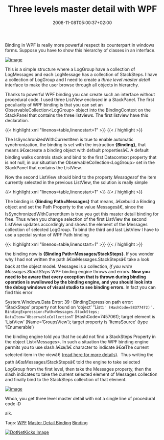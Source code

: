 ﻿---
title: "Three levels master detail with WPF"
description: ""
date: 2008-11-08T05:00:37+02:00
draft: false
tags: [WPF]
categories: [WPF]
---
Binding in WPF is really more powerful respect its counterpart in windows forms. Suppose you have to show this hierarchy of classes in an interface.

[![image](https://www.codewrecks.com/blog/wp-content/uploads/2008/11/image-thumb6.png "image")](https://www.codewrecks.com/blog/wp-content/uploads/2008/11/image6.png)

This is a simple structure where a LogGroup have a collection of LogMessages and each LogMessage has a collection of StackSteps. I have a collection of LogGroup and I need to create a *three level master detail* interface to make the user browse through all objects in hierarchy.

Thanks to powerful WPF binding you can create such an interface without procedural code. I used three ListView enclosed in a StackPanel. The first peculiarity of WPF binding is that you can set an ObservableCollection&lt;LogGroup&gt; object into the BindingContext on the StackPanel that contains the three listviews. The first listview have this declaration.

{{< highlight xml "linenos=table,linenostart=1" >}}
<ListView x:Name="GroupsView" ItemsSource="{Binding}" 
         IsSynchronizedWithCurrentItem="True"
         HorizontalContentAlignment="Stretch"
         ScrollViewer.HorizontalScrollBarVisibility="Disabled">{{< / highlight >}}

<!-- Code inserted with Steve Dunn's Windows Live Writer Code Formatter Plugin.  http://dunnhq.com -->

The IsSynchronizedWithCurrentItem is true to enable automatic synchronization, the binding is set with the instruction **{Binding},** that means â€œcreate a binding object with default propertiesâ€. A default binding walks controls stack and bind to the first Datacontext property that is not null, in our situation the ObservableCollection&lt;LogGroup&gt; set in the StackPanel that contains the ListView.

Now the second ListView should bind to the property *Messages*of the item currently selected in the previous ListView, the solution is really simple

{{< highlight xml "linenos=table,linenostart=1" >}}
<ListView x:Name="GroupsView" ItemsSource="{Binding Path=Messages}" 
     HorizontalContentAlignment="Stretch"
     ScrollViewer.HorizontalScrollBarVisibility="Disabled"
     IsSynchronizedWithCurrentItem="true">{{< / highlight >}}

<!-- Code inserted with Steve Dunn's Windows Live Writer Code Formatter Plugin.  http://dunnhq.com -->

The binding is  **{Binding Path=Messages}** that means, â€œbuild a Binding object and set the Path Property to the value Messagesâ€, since the IsSynchronizedWithCurrentItem is true you get this master detail binding for free. Thus when you change selection of the first ListView the second ListView updates accordingly and shows the element of the Messages collection of selected LogGroup. To bind the third and last ListView I have to use a special syntax of WPF Path binding

{{< highlight xml "linenos=table,linenostart=1" >}}
<ListView x:Name="GroupsView" ItemsSource="{Binding Path=Messages/StackSteps}" 
     HorizontalContentAlignment="Stretch"
     ScrollViewer.HorizontalScrollBarVisibility="Disabled"
     IsSynchronizedWithCurrentItem="true">{{< / highlight >}}

<!-- Code inserted with Steve Dunn's Windows Live Writer Code Formatter Plugin.  http://dunnhq.com -->

the binding now is  **{Binding Path=Messages/StackSteps}**. If you wonder why I had not written the path â€œMessages.StackStepsâ€ take a look back at the object model. Messages is a collection, *if you write Messages.StackSteps* WPF binding engine throws and errors.  **Now you need to be aware that every exception that is thrown during binding operation is swallowed by the binding engine, and you should look into the debug windows of visual studio to see binding errors**. In fact you can find this error

System.Windows.Data Error: 39 : BindingExpression path error: ‘StackSteps’ property not found on ‘object’ ”List`1′ (HashCode=58377472)’. BindingExpression:Path=Messages.StackSteps; DataItem=’ObservableCollection`1′ (HashCode=7457061); target element is ‘ListView’ (Name=’GroupsView’); target property is ‘ItemsSource’ (type ‘IEnumerable’)

the binding engine told you that he could not find a StackSteps Property in the object List&lt;Messages&gt;. In such a situation the WPF binding engine permits you to use slash â€œ/â€ character to indicate â€œThe current selected item in the viewâ€ ([read here for more details](http://msdn.microsoft.com/en-us/library/ms752347.aspx)).  Thus writing the path â€œMessages/StackStepsâ€ told the engine to take selected LogGroup from the first level, then take the Messages property, then the slash indicates to take the current selected element of Messages collection and finally bind to the StackSteps collection of that element.

[![image](https://www.codewrecks.com/blog/wp-content/uploads/2008/11/image-thumb7.png "image")](https://www.codewrecks.com/blog/wp-content/uploads/2008/11/image7.png)

Whoa, you get three level master detail with not a single line of procedural code :D

alk.

Tags: [WPF](http://technorati.com/tag/WPF) [Master Detail Binding](http://technorati.com/tag/Master%20Detail%20Binding) [Binding](http://technorati.com/tag/Binding)

<script type="text/javascript">var dzone_url = 'http://www.codewrecks.com/blog/index.php/2008/11/08/three-levels-master-detail-with-wpf/';</script><script type="text/javascript">var dzone_title = 'Three levels master detail with WPF';</script><script type="text/javascript">var dzone_blurb = 'Three levels master detail with WPF';</script><script type="text/javascript">var dzone_style = '2';</script><script language="javascript" src="http://widgets.dzone.com/widgets/zoneit.js"></script> 

[![DotNetKicks Image](http://www.dotnetkicks.com/Services/Images/KickItImageGenerator.ashx?url=http://www.codewrecks.com/blog/index.php/2008/11/08/three-levels-master-detail-with-wpf/&amp;bgcolor=0080C0&amp;fgcolor=FFFFFF&amp;border=000000&amp;cbgcolor=D4E1ED&amp;cfgcolor=000000)](http://www.dotnetkicks.com/kick/?url=http://www.codewrecks.com/blog/index.php/2008/11/08/three-levels-master-detail-with-wpf/)
